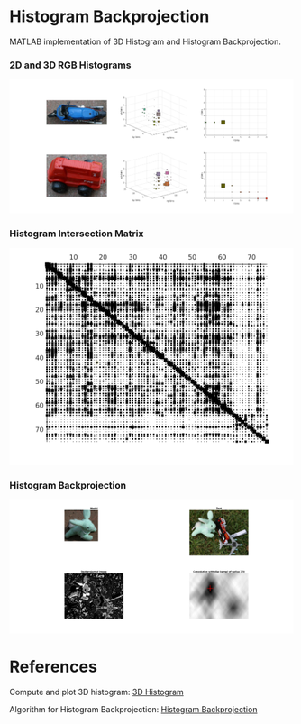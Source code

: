 # Histogram Backprojection

MATLAB implementation of 3D Histogram and Histogram Backprojection.

### 2D and 3D RGB Histograms

![image1](./static/img/histogram_2d_3d.png)

### Histogram Intersection Matrix

![image2](./static/img/histogram_intersection_matrix.png)

### Histogram Backprojection

![image3](./static/img/histogram_backprojection.png)

# References

Compute and plot 3D histogram: [3D Histogram](https://www.mathworks.com/matlabcentral/fileexchange/52686-representation-of-the-3d-joint-rgb-histogram)

Algorithm for Histogram Backprojection: [Histogram Backprojection](https://docs.opencv.org/master/dc/df6/tutorial_py_histogram_backprojection.html)
